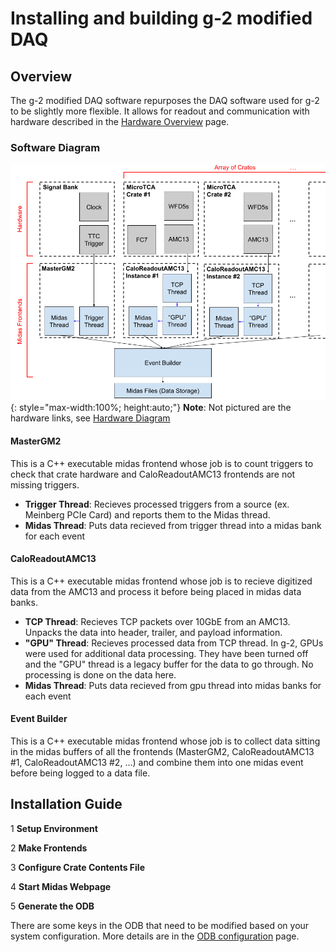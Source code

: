 # Installing and building g-2 modified DAQ
## Overview
The g-2 modified DAQ software repurposes the DAQ software used for g-2 to be slightly more flexible. It allows for readout and communication with hardware described in the [Hardware Overview](hardware_overview.md) page.

### Software Diagram

![software_diagram](images/software_diagram.png){: style="max-width:100%; height:auto;"}
**Note**: Not pictured are the hardware links, see [Hardware Diagram](hardware_overview.md#conceptual-diagram-one-crate-system)

#### MasterGM2
This is a C++ executable midas frontend whose job is to count triggers to check that crate hardware and CaloReadoutAMC13 frontends are not missing triggers.

- **Trigger Thread**: Recieves processed triggers from a source (ex. Meinberg PCIe Card) and reports them to the Midas thread.
- **Midas Thread**: Puts data recieved from trigger thread into a midas bank for each event

#### CaloReadoutAMC13
This is a C++ executable midas frontend whose job is to recieve digitized data from the AMC13 and process it before being placed in midas data banks.

- **TCP Thread**: Recieves TCP packets over 10GbE from an AMC13. Unpacks the data into header, trailer, and payload information.
- **"GPU" Thread**: Recieves processed data from TCP thread. In g-2, GPUs were used for additional data processing. They have been turned off and the "GPU" thread is a legacy buffer for the data to go through. No processing is done on the data here.
- **Midas Thread**: Puts data recieved from gpu thread into midas banks for each event

#### Event Builder
This is a C++ executable midas frontend whose job is to collect data sitting in the midas buffers of all the frontends (MasterGM2, CaloReadoutAMC13 #1, CaloReadoutAMC13 #2, ...) and combine them into one midas event before being logged to a data file.

## Installation Guide

1 **Setup Environment**

2 **Make Frontends**

3 **Configure Crate Contents File**

4 **Start Midas Webpage**

5 **Generate the ODB**


There are some keys in the ODB that need to be modified based on your system configuration. More details are in the [ODB configuration](odb_config.md) page.